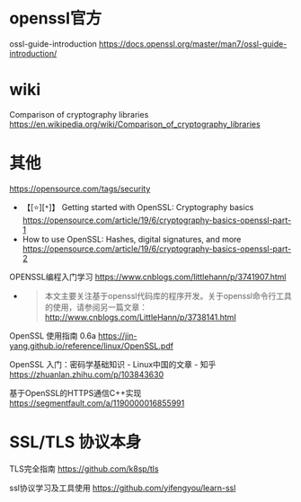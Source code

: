 
# openssl官方

ossl-guide-introduction https://docs.openssl.org/master/man7/ossl-guide-introduction/

# wiki

Comparison of cryptography libraries https://en.wikipedia.org/wiki/Comparison_of_cryptography_libraries

# 其他

https://opensource.com/tags/security
- 【[:star:][`*`]】 Getting started with OpenSSL: Cryptography basics https://opensource.com/article/19/6/cryptography-basics-openssl-part-1
- How to use OpenSSL: Hashes, digital signatures, and more https://opensource.com/article/19/6/cryptography-basics-openssl-part-2

OPENSSL编程入门学习 https://www.cnblogs.com/littlehann/p/3741907.html
- > 本文主要关注基于openssl代码库的程序开发。关于openssl命令行工具的使用，请参阅另一篇文章：http://www.cnblogs.com/LittleHann/p/3738141.html

OpenSSL 使用指南 0.6a https://jin-yang.github.io/reference/linux/OpenSSL.pdf

OpenSSL 入门：密码学基础知识 - Linux中国的文章 - 知乎 https://zhuanlan.zhihu.com/p/103843630

基于OpenSSL的HTTPS通信C++实现 https://segmentfault.com/a/1190000016855991

# SSL/TLS 协议本身

TLS完全指南 https://github.com/k8sp/tls

ssl协议学习及工具使用 https://github.com/yifengyou/learn-ssl
